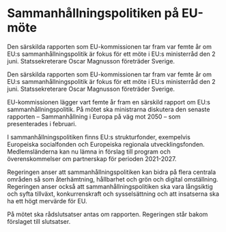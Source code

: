 # Sammanhållningspolitiken på EU-möte

Den särskilda rapporten som EU-kommissionen tar fram var femte år om EU:s sammanhållningspolitik är fokus för ett möte i EU:s ministerråd den 2 juni. Statssekreterare Oscar Magnusson företräder Sverige.

Den särskilda rapporten som EU-kommissionen tar fram var femte år om EU:s sammanhållningspolitik är fokus för ett möte i EU:s ministerråd den 2 juni. Statssekreterare Oscar Magnusson företräder Sverige.

EU-kommissionen lägger vart femte år fram en särskild rapport om EU:s sammanhållningspolitik. På mötet ska ministrarna diskutera den senaste rapporten – Sammanhållning i Europa på väg mot 2050 – som presenterades i februari.

I sammanhållningspolitiken finns EU:s strukturfonder, exempelvis  Europeiska socialfonden och Europeiska regionala utvecklingsfonden. Medlemsländerna kan nu lämna in förslag till program och överenskommelser om partnerskap för perioden 2021-2027.

Regeringen anser att sammanhållningspolitiken kan bidra på flera centrala områden så som återhämtning, hållbarhet och grön och digital omställning. Regeringen anser också att sammanhållningspolitiken ska vara långsiktig och syfta tillväxt, konkurrenskraft och sysselsättning och att insatserna ska ha ett högt mervärde för EU.

På mötet ska rådslutsatser antas om rapporten. Regeringen står bakom förslaget till slutsatser.
